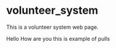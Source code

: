 # volunteer_system
This is a volunteer system web page.



Hello How are you
this is example of pulls
